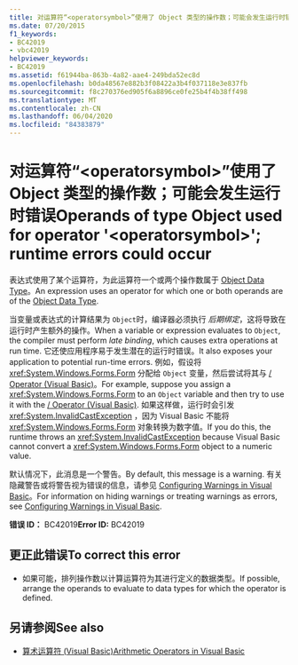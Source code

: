 ```yaml
---
title: 对运算符“<operatorsymbol>”使用了 Object 类型的操作数；可能会发生运行时错误
ms.date: 07/20/2015
f1_keywords:
- BC42019
- vbc42019
helpviewer_keywords:
- BC42019
ms.assetid: f61944ba-863b-4a82-aae4-249bda52ec8d
ms.openlocfilehash: b0da48567e882b3f08422a3b4f037118e3e837fb
ms.sourcegitcommit: f8c270376ed905f6a8896ce0fe25b4f4b38ff498
ms.translationtype: MT
ms.contentlocale: zh-CN
ms.lasthandoff: 06/04/2020
ms.locfileid: "84383879"
---
```

# <a name="operands-of-type-object-used-for-operator-operatorsymbol-runtime-errors-could-occur"></a><span data-ttu-id="947fa-102">对运算符“\<operatorsymbol>”使用了 Object 类型的操作数；可能会发生运行时错误</span><span class="sxs-lookup"><span data-stu-id="947fa-102">Operands of type Object used for operator '\<operatorsymbol>'; runtime errors could occur</span></span>
<span data-ttu-id="947fa-103">表达式使用了某个运算符，为此运算符一个或两个操作数属于 [Object Data Type](../language-reference/data-types/object-data-type.md)。</span><span class="sxs-lookup"><span data-stu-id="947fa-103">An expression uses an operator for which one or both operands are of the [Object Data Type](../language-reference/data-types/object-data-type.md).</span></span>  
  
 <span data-ttu-id="947fa-104">当变量或表达式的计算结果为 `Object`时，编译器必须执行 *后期绑定*，这将导致在运行时产生额外的操作。</span><span class="sxs-lookup"><span data-stu-id="947fa-104">When a variable or expression evaluates to `Object`, the compiler must perform *late binding*, which causes extra operations at run time.</span></span> <span data-ttu-id="947fa-105">它还使应用程序易于发生潜在的运行时错误。</span><span class="sxs-lookup"><span data-stu-id="947fa-105">It also exposes your application to potential run-time errors.</span></span> <span data-ttu-id="947fa-106">例如，假设将 <xref:System.Windows.Forms.Form> 分配给 `Object` 变量，然后尝试将其与 [/ Operator (Visual Basic)](../language-reference/operators/floating-point-division-operator.md)。</span><span class="sxs-lookup"><span data-stu-id="947fa-106">For example, suppose you assign a <xref:System.Windows.Forms.Form> to an `Object` variable and then try to use it with the [/ Operator (Visual Basic)](../language-reference/operators/floating-point-division-operator.md).</span></span> <span data-ttu-id="947fa-107">如果这样做，运行时会引发 <xref:System.InvalidCastException> ，因为 Visual Basic 不能将 <xref:System.Windows.Forms.Form> 对象转换为数字值。</span><span class="sxs-lookup"><span data-stu-id="947fa-107">If you do this, the runtime throws an <xref:System.InvalidCastException> because Visual Basic cannot convert a <xref:System.Windows.Forms.Form> object to a numeric value.</span></span>  
  
 <span data-ttu-id="947fa-108">默认情况下，此消息是一个警告。</span><span class="sxs-lookup"><span data-stu-id="947fa-108">By default, this message is a warning.</span></span> <span data-ttu-id="947fa-109">有关隐藏警告或将警告视为错误的信息，请参见 [Configuring Warnings in Visual Basic](/visualstudio/ide/configuring-warnings-in-visual-basic)。</span><span class="sxs-lookup"><span data-stu-id="947fa-109">For information on hiding warnings or treating warnings as errors, see [Configuring Warnings in Visual Basic](/visualstudio/ide/configuring-warnings-in-visual-basic).</span></span>  
  
 <span data-ttu-id="947fa-110">**错误 ID：** BC42019</span><span class="sxs-lookup"><span data-stu-id="947fa-110">**Error ID:** BC42019</span></span>  
  
## <a name="to-correct-this-error"></a><span data-ttu-id="947fa-111">更正此错误</span><span class="sxs-lookup"><span data-stu-id="947fa-111">To correct this error</span></span>  
  
- <span data-ttu-id="947fa-112">如果可能，排列操作数以计算运算符为其进行定义的数据类型。</span><span class="sxs-lookup"><span data-stu-id="947fa-112">If possible, arrange the operands to evaluate to data types for which the operator is defined.</span></span>  
  
## <a name="see-also"></a><span data-ttu-id="947fa-113">另请参阅</span><span class="sxs-lookup"><span data-stu-id="947fa-113">See also</span></span>

- [<span data-ttu-id="947fa-114">算术运算符 (Visual Basic)</span><span class="sxs-lookup"><span data-stu-id="947fa-114">Arithmetic Operators in Visual Basic</span></span>](../programming-guide/language-features/operators-and-expressions/arithmetic-operators.md)
